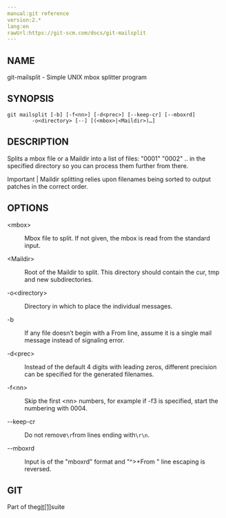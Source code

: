 ```yaml
---
manual:git reference
version:2.*
lang:en
rawUrl:https://git-scm.com/docs/git-mailsplit
---
```



## NAME<a name="_name"></a>


git-mailsplit - Simple UNIX mbox splitter program





## SYNOPSIS<a name="_synopsis"></a>

```
git mailsplit [-b] [-f<nn>] [-d<prec>] [--keep-cr] [--mboxrd]
		-o<directory> [--] [(<mbox>|<Maildir>)…​]
```




## DESCRIPTION<a name="_description"></a>


Splits a mbox file or a Maildir into a list of files: &quot;0001&quot; &quot;0002&quot; .. in the specified directory so you can process them further from there.


Important | Maildir splitting relies upon filenames being sorted to output patches in the correct order. 





## OPTIONS<a name="_options"></a>
<dl><dt id='git-mailsplit-ltmboxgt'>&lt;mbox&gt;</dt><dd>

Mbox file to split. If not given, the mbox is read from the standard input.

</dd><dt id='git-mailsplit-ltMaildirgt'>&lt;Maildir&gt;</dt><dd>

Root of the Maildir to split. This directory should contain the cur, tmp and new subdirectories.

</dd><dt id='git-mailsplit--oltdirectorygt'>-o&lt;directory&gt;</dt><dd>

Directory in which to place the individual messages.

</dd><dt id='git-mailsplit--b'>-b</dt><dd>

If any file doesn’t begin with a From line, assume it is a single mail message instead of signaling error.

</dd><dt id='git-mailsplit--dltprecgt'>-d&lt;prec&gt;</dt><dd>

Instead of the default 4 digits with leading zeros, different precision can be specified for the generated filenames.

</dd><dt id='git-mailsplit--fltnngt'>-f&lt;nn&gt;</dt><dd>

Skip the first &lt;nn&gt; numbers, for example if -f3 is specified, start the numbering with 0004.

</dd><dt id='git-mailsplit---keep-cr'>--keep-cr</dt><dd>

Do not remove`\r`from lines ending with`\r\n`.

</dd><dt id='git-mailsplit---mboxrd'>--mboxrd</dt><dd>

Input is of the &quot;mboxrd&quot; format and &quot;^&gt;+From &quot; line escaping is reversed.

</dd></dl>



## GIT<a name="_git"></a>


Part of the[git[1]](%2248  "")suite





